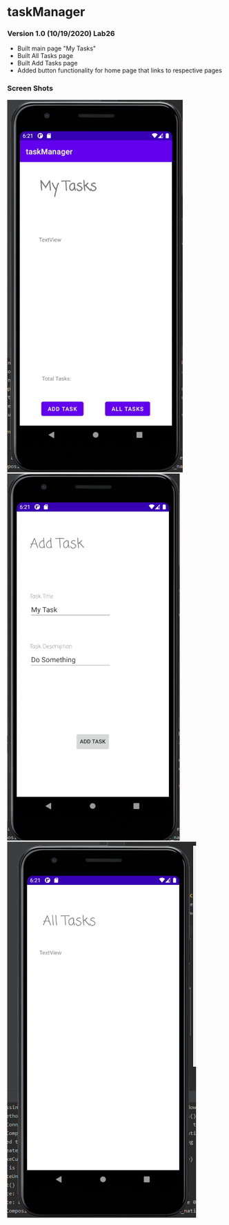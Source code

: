 # taskManager

### Version 1.0 (10/19/2020) Lab26

- Built main page "My Tasks"
- Built All Tasks page
- Built Add Tasks page
- Added button functionality for home page that links to respective pages

### Screen Shots

![mytasks](screenshots/mytaskScreen.PNG)
![addtasks](screenshots/addTaskscreen.PNG)
![alltasks](screenshots/alltasksScreen.PNG)
